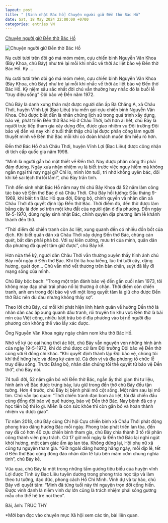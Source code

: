 ```yaml
---
layout: post
title: " [Sinh nhật Bác hồ] Chuyện người giữ Đền thờ Bác Hồ"
date: Sat, 18 May 2024 22:00:00 +0700
categories: entries VN
---
```

[Chuyện người giữ Đền thờ Bác Hồ](https://www.qdnd.vn/xa-hoi/cac-van-de/chuyen-nguoi-giu-den-tho-bac-ho-777327)

![Chuyện người giữ Đền thờ Bác Hồ](https://file3.qdnd.vn/data/images/0/2024/05/17/upload_2277/dsc_869116645312pm.jpg?w=400)

Nụ cười tươi trên đôi gò má móm mém, cựu chiến binh Nguyễn Văn Khoa (Bảy Khoa, chú Bảy) như trẻ lại mỗi khi nhắc về thời ác liệt bảo vệ Đền thờ Bác Hồ. Kỷ ...

Nụ cười tươi trên đôi gò má móm mém, cựu chiến binh Nguyễn Văn Khoa (Bảy Khoa, chú Bảy) như trẻ lại mỗi khi nhắc về thời ác liệt bảo vệ Đền thờ Bác Hồ. Kỷ niệm sâu sắc nhất đời chú vẫn thường hay nhắc đó là buổi lễ “truy điệu sống” Đội bảo vệ Đền năm 1972.

Chủ Bảy là danh xưng thân mật được người dân ấp Bà Chăng A, xã Châu Thới, huyện Vĩnh Lợi (Bạc Liêu) trìu mến gọi cựu chiến binh Nguyễn Văn Khoa. Chú được biết đến là nhân chứng lịch sử trong quá trình xây dựng, bảo vệ, phát triển Đền thờ Bác Hồ ở Châu Thới, bởi hơn ai hết, chú Bảy là người trực tiếp tham gia xây dựng đền, được giao nhiệm vụ Đội trưởng Đội bảo vệ đền và nay khi ở tuổi thất thập chú lại được phân công làm người thuyết minh về Đền thờ Bác mỗi khi có đoàn khách muốn tìm hiểu rõ hơn.

Đền thờ Bác Hồ ở xã Châu Thới, huyện Vĩnh Lợi (Bạc Liêu) được công nhận di tích cấp quốc gia năm 1998.

“Mình là người gắn bó mật thiết về Đền thờ. Nay được phân công thì phải đảm đương. Ngày xưa nhận nhiệm vụ là biết trước việc nguy hiểm mà không ngần ngại thì nay ngại gì? Chỉ lo, mình lớn tuổi, trí nhớ không uyên bác, đôi khi kể sai lệch thì lỗi lắm!”, chú Bảy trần tình.

Tính đến sinh nhật Bác Hồ năm nay thì chú Bảy Khoa đã 52 năm làm công tác bảo vệ Đền thờ Bác ở xã Châu Thới. Chú Bảy hồi tưởng: Đầu tháng 9-1969, khi biết tin Bác Hồ qua đời, Đảng bộ, chính quyền và nhân dân xã Châu Thới đã quyết định lập Đền thờ Bác. Thời điểm đó, đền thờ được làm bằng cây lá đơn sơ trên một khu đất của người dân ở địa phương. Đến ngày 19-5-1970, đúng ngày sinh nhật Bác, chính quyền địa phương làm lễ khánh thành đền thờ.

“Thời điểm đó chiến tranh còn ác liệt, xung quanh đền có nhiều đồn bốt của địch. Khi biết quân dân xã Châu Thới xây dựng Đền thờ Bác, chúng càn quét, bắt dân phải phá bỏ. Với sự kiên cường, mưu trí của mình, quân dân địa phương đã quyết tâm giữ được”, chú Bảy kể.

Hơn nửa thế kỷ, người dân Châu Thới vẫn thường xuyên thấy hình ảnh chú Bảy mỗi ngày ở Đền thờ Bác. Khi thì tỉa hoa kiểng, lúc thì tưới cây, dâng hương, quét dọn... Chú vẫn nhớ vết thương trên bàn chân, suýt đã lấy đi mạng sống của mình.

Chú Bảy bộc bạch: "Trong một trận đánh bảo vệ đền gần cuối năm 1973, tôi không may đạp phải trái pháo nổ bị thương ở chân. Thời điểm còn chiến tranh, anh em trong đội bảo vệ với một lòng quyết tâm là giữ cho được Đền thờ Bác nên dù đau nhưng không thấy sợ”.

Theo lời chú Bảy, cứ mỗi khi phát hiện lính hành quân về hướng Đền thờ là nhân dân các ấp xung quanh đấu tranh, rồi truyền tin khu vực Đền thờ là bãi mìn của Việt cộng, nhiều lượt trâu bò ở địa phương vào bị nổ người địa phương còn không thể vào lấy xác được.

Ông Nguyễn Văn Khoa ngày ngày chăm nom khu thờ Bác Hồ.

Nhớ về ký ức oai hùng thời ác liệt, chú Bảy vẫn nguyên vẹn những hình ảnh của ngày 19-5-1972, khi đó chú được cử làm Đội trưởng Đội bảo vệ Đền thờ cùng với 6 đồng chí khác. “Khi quyết định thành lập Đội bảo vệ, chúng tôi khí thế hừng hực và đăng ký cảm tử. Cả đơn vị và địa phương tổ chức lễ truy điệu sống. Trước Đảng bộ, nhân dân chúng tôi thề quyết tử bảo vệ Đền thờ”, chú Bảy nói.

74 tuổi đời, 52 năm gắn bó với Đền thờ Bác, ngần ấy thời gian thì tư liệu, hình ảnh về Bác được trưng bày, lưu giữ trong đền thờ chú Bảy đều tận tường. Hơn 4 trước, chú Bảy bị bệnh phải mổ cột sống. Một năm sau lại mổ tim. Chú vẫn lạc quan: “Thời chiến tranh đạn bom ác liệt, tôi đã chiến đấu cùng đồng đội bảo vệ quê hương, bảo vệ Đền thờ Bác. Nay bệnh đã có y học tiến bộ thì lo gì. Miễn là còn sức khỏe thì còn gắn bó và hoàn thành nhiệm vụ được giao”.

Từ năm 2018, chú Bảy cùng Chi hội Cựu chiến binh xã Châu Thới phát động phong trào dâng hương Bác mỗi ngày. Phong trào phát triển lan tỏa, đến nay đã có hơn 40 cựu chiến binh tham gia, chú Bảy chia thành 3 tổ rồi phân công thành viên phụ trách. Cứ 17 giờ mỗi ngày là Đền thờ Bác lại nghi ngút khói hương, một cảm giác ấm áp lan tỏa. Không dừng lại, Hội phụ nữ xã cũng tự nguyện tham gia. “Giờ ngoài dâng hương hằng ngày, mỗi dịp lễ, tết ở Đền thờ Bác cũng đông đảo nhân dân tề tựu bên mâm cơm chung nghĩa tình”, chú Bảy kể.

Vừa qua, chú Bảy là một trong những tấm gương tiêu biểu của huyện vĩnh Lợi được Tỉnh ủy Bạc Liêu tuyên dương trong phong trào học tập và làm theo tư tưởng, đạo đức, phong cách Hồ Chí Minh. Vinh dự và tự hào, chú Bảy với quyết tâm: “Mình đã từng tuổi này thì nguyện trọn đời cống hiến. Được vinh danh là niềm vinh dự lớn cũng là trách nhiệm phải sống gương mẫu cho thế hệ trẻ noi theo”.

Bài, ảnh: TRÚC THY

*Mời bạn đọc vào chuyên mục Xã hội xem các tin, bài liên quan.

